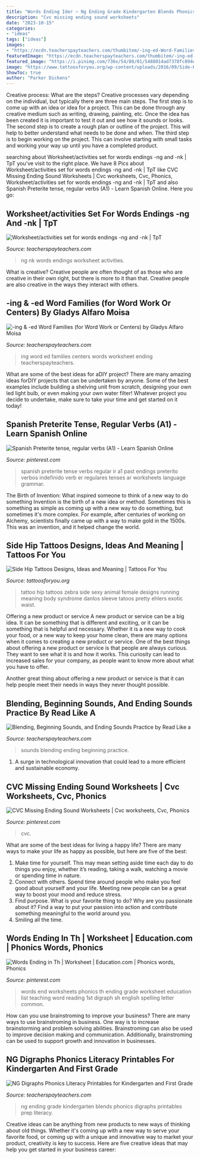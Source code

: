 ```yaml
---
title: "Words Ending Ider ~ Ng Ending Grade Kindergarten Blends Phonics Digraphs Printables Prep Literacy"
description: "Cvc missing ending sound worksheets"
date: "2023-10-15"
categories:
- "ideas"
tags: ["ideas"]
images:
- "https://ecdn.teacherspayteachers.com/thumbitem/-ing-ed-Word-Families-for-Word-Work-or-Centers-1500873657/original-160681-1.jpg"
featuredImage: "https://ecdn.teacherspayteachers.com/thumbitem/-ing-ed-Word-Families-for-Word-Work-or-Centers-1500873657/original-160681-1.jpg"
featured_image: "https://i.pinimg.com/736x/54/88/01/5488014ad7378fc894e0d81eecc3be58.jpg"
image: "https://www.tattoosforyou.org/wp-content/uploads/2016/09/Side-Hip-Tattoos-Female-Small.jpg"
ShowToc: true
author: "Parker Dickens"
---
```



Creative process: What are the steps?
Creative processes vary depending on the individual, but typically there are three main steps. The first step is to come up with an idea or idea for a project. This can be done through any creative medium such as writing, drawing, painting, etc. Once the idea has been created it is important to test it out and see how it sounds or looks. The second step is to create a rough plan or outline of the project. This will help to better understand what needs to be done and when. The third step is to begin working on the project. This can involve starting with small tasks and working your way up until you have a completed product.

	

		
searching about Worksheet/activities set for words endings -ng and -nk | TpT you've visit to the right place. We have 8 Pics about Worksheet/activities set for words endings -ng and -nk | TpT like CVC Missing Ending Sound Worksheets | Cvc worksheets, Cvc, Phonics, Worksheet/activities set for words endings -ng and -nk | TpT and also Spanish Preterite tense, regular verbs (A1) - Learn Spanish Online. Here you go:
		
    
## Worksheet/activities Set For Words Endings -ng And -nk | TpT

<img loading=lazy src="https://ecdn.teacherspayteachers.com/thumbitem/Worksheetactivities-set-for-words-endings-ng-and-nk-Wilson-21-ompatiblec-1500873537/original-1273245-3.jpg" onerror="this.onerror=null;this.src='https://tse4.mm.bing.net/th?id=OIP.0ZYQdPNYXgxBHdjtPdF0JwAAAA&amp;pid=15.1';" alt="Worksheet/activities set for words endings -ng and -nk | TpT">

_Source: teacherspayteachers.com_

>ng nk words endings worksheet activities. 

	

What is creative?
Creative people are often thought of as those who are creative in their own right, but there is more to it than that. Creative people are also creative in the ways they interact with others.

    
## -ing &amp; -ed Word Families (for Word Work Or Centers) By Gladys Alfaro Moisa

<img loading=lazy src="https://ecdn.teacherspayteachers.com/thumbitem/-ing-ed-Word-Families-for-Word-Work-or-Centers-1500873657/original-160681-1.jpg" onerror="this.onerror=null;this.src='https://tse4.mm.bing.net/th?id=OIP.jaU7TnmqM9LcRNMZeSSizAAAAA&amp;pid=15.1';" alt="-ing &amp; -ed Word Families (for Word Work or Centers) by Gladys Alfaro Moisa">

_Source: teacherspayteachers.com_

>ing word ed families centers words worksheet ending teacherspayteachers. 

	

What are some of the best ideas for aDIY project?
There are many amazing ideas forDIY projects that can be undertaken by anyone. Some of the best examples include building a shelving unit from scratch, designing your own led light bulb, or even making your own water filter! Whatever project you decide to undertake, make sure to take your time and get started on it today!

    
## Spanish Preterite Tense, Regular Verbs (A1) - Learn Spanish Online

<img loading=lazy src="https://i.pinimg.com/736x/db/21/cd/db21cdb7d2dddd22ebb65309aa7435e4--spanish-language-grammar.jpg" onerror="this.onerror=null;this.src='https://tse3.mm.bing.net/th?id=OIP.ysVSN9Ib8ilM8s-AfGCcqQHaEj&amp;pid=15.1';" alt="Spanish Preterite tense, regular verbs (A1) - Learn Spanish Online">

_Source: pinterest.com_

>spanish preterite tense verbs regular ir a1 past endings preterito verbos indefinido verb er regulares tenses ar worksheets language grammar. 

	

The Birth of Invention: What inspired someone to think of a new way to do something
Invention is the birth of a new idea or method. Sometimes this is something as simple as coming up with a new way to do something, but sometimes it's more complex. For example, after centuries of working on Alchemy, scientists finally came up with a way to make gold in the 1500s. This was an invention, and it helped change the world.

    
## Side Hip Tattoos Designs, Ideas And Meaning | Tattoos For You

<img loading=lazy src="https://www.tattoosforyou.org/wp-content/uploads/2016/09/Side-Hip-Tattoos-Female-Small.jpg" onerror="this.onerror=null;this.src='https://tse3.mm.bing.net/th?id=OIP.JbDPRUnuXR1BO4Svczn62QHaJQ&amp;pid=15.1';" alt="Side Hip Tattoos Designs, Ideas and Meaning | Tattoos For You">

_Source: tattoosforyou.org_

>tattoo hip tattoos zebra side sexy animal female designs running meaning body syndrome danlos sleeve tatoos pretty ehlers exotic waist. 

	

Offering a new product or service
A new product or service can be a big idea. It can be something that is different and exciting, or it can be something that is helpful and necessary. Whether it is a new way to cook your food, or a new way to keep your home clean, there are many options when it comes to creating a new product or service. 
One of the best things about offering a new product or service is that people are always curious. They want to see what it is and how it works. This curiosity can lead to increased sales for your company, as people want to know more about what you have to offer. 

Another great thing about offering a new product or service is that it can help people meet their needs in ways they never thought possible.

    
## Blending, Beginning Sounds, And Ending Sounds Practice By Read Like A

<img loading=lazy src="https://ecdn.teacherspayteachers.com/thumbitem/Blending-Beginning-Sounds-and-Ending-Sounds-Practice-1500873626/original-266033-3.jpg" onerror="this.onerror=null;this.src='https://tse1.mm.bing.net/th?id=OIP.ma-K11x70whkGroDc563AwEcDb&amp;pid=15.1';" alt="Blending, Beginning Sounds, and Ending Sounds Practice by Read Like a">

_Source: teacherspayteachers.com_

>sounds blending ending beginning practice. 

	

1. A surge in technological innovation that could lead to a more efficient and sustainable economy. 

    
## CVC Missing Ending Sound Worksheets | Cvc Worksheets, Cvc, Phonics

<img loading=lazy src="https://i.pinimg.com/736x/54/88/01/5488014ad7378fc894e0d81eecc3be58.jpg" onerror="this.onerror=null;this.src='https://tse1.mm.bing.net/th?id=OIP.rEmU6cGlkC7hLoA_XAatUQHaJ4&amp;pid=15.1';" alt="CVC Missing Ending Sound Worksheets | Cvc worksheets, Cvc, Phonics">

_Source: pinterest.com_

>cvc. 

	

What are some of the best ideas for living a happy life?
There are many ways to make your life as happy as possible, but here are five of the best: 
1. Make time for yourself. This may mean setting aside time each day to do things you enjoy, whether it’s reading, taking a walk, watching a movie or spending time in nature. 
2. Connect with others. Spend time around people who make you feel good about yourself and your life. Meeting new people can be a great way to boost your mood and reduce stress. 
3. Find purpose. What is your favorite thing to do? Why are you passionate about it? Find a way to put your passion into action and contribute something meaningful to the world around you. 
4. Smiling all the time.

    
## Words Ending In Th | Worksheet | Education.com | Phonics Words, Phonics

<img loading=lazy src="https://i.pinimg.com/736x/5d/a3/2a/5da32a4d8f1bcadd79a33e24c4e349ae--phonics-worksheets-reading-worksheets.jpg" onerror="this.onerror=null;this.src='https://tse2.mm.bing.net/th?id=OIP.7ZXINfPeVYI7b2Gz2bCWaAHaJk&amp;pid=15.1';" alt="Words Ending in Th | Worksheet | Education.com | Phonics words, Phonics">

_Source: pinterest.com_

>words end worksheets phonics th ending grade worksheet education list teaching word reading 1st digraph sh english spelling letter common. 

	

How can you use brainstroming to improve your business?
There are many ways to use brainstroming in business. One way is to increase brainstorming and problem solving abilities. Brainstroming can also be used to improve decision making and communication. Additionally, brainstroming can be used to support growth and innovation in businesses.

    
## NG Digraphs Phonics Literacy Printables For Kindergarten And First Grade

<img loading=lazy src="https://ecdn.teacherspayteachers.com/thumbitem/Ending-Blends-NO-PREP-Printables-NG-1798906-1552949595/original-1798906-3.jpg" onerror="this.onerror=null;this.src='https://tse4.mm.bing.net/th?id=OIP.-g5P7zuLIm-ayeWg4UQlPgAAAA&amp;pid=15.1';" alt="NG Digraphs Phonics Literacy Printables for Kindergarten and First Grade">

_Source: teacherspayteachers.com_

>ng ending grade kindergarten blends phonics digraphs printables prep literacy. 

	

Creative ideas can be anything from new products to new ways of thinking about old things. Whether it's coming up with a new way to serve your favorite food, or coming up with a unique and innovative way to market your product, creativity is key to success. Here are five creative ideas that may help you get started in your business career: 

